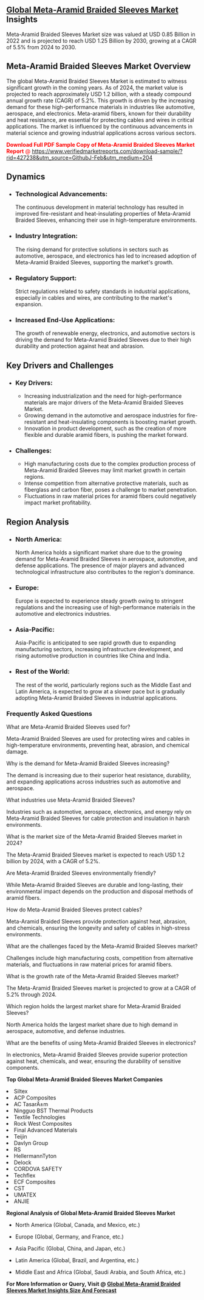 <h2><a href="https://www.verifiedmarketreports.com/download-sample/?rid=427238&amp;utm_source=GithubJ&amp;utm_medium=204" target="_blank">Global Meta-Aramid Braided Sleeves Market</a> Insights</h2><p>Meta-Aramid Braided Sleeves Market size was valued at USD 0.85 Billion in 2022 and is projected to reach USD 1.25 Billion by 2030, growing at a CAGR of 5.5% from 2024 to 2030.</p><p> <h2>Meta-Aramid Braided Sleeves Market Overview</h2> <p>The global Meta-Aramid Braided Sleeves Market is estimated to witness significant growth in the coming years. As of 2024, the market value is projected to reach approximately USD 1.2 billion, with a steady compound annual growth rate (CAGR) of 5.2%. This growth is driven by the increasing demand for these high-performance materials in industries like automotive, aerospace, and electronics. Meta-aramid fibers, known for their durability and heat resistance, are essential for protecting cables and wires in critical applications. The market is influenced by the continuous advancements in material science and growing industrial applications across various sectors.</p> <p><p><span class=""><span style="color: #ff0000;"><strong>Download Full PDF Sample Copy of Meta-Aramid Braided Sleeves Market Report</strong> @ </span><a href="https://www.verifiedmarketreports.com/download-sample/?rid=427238&amp;utm_source=GithubJ-Feb&amp;utm_medium=204" target="_blank">https://www.verifiedmarketreports.com/download-sample/?rid=427238&amp;utm_source=GithubJ-Feb&amp;utm_medium=204</a></span></p></p> <h2>Dynamics</h2> <ul> <li><h3>Technological Advancements:</h3> The continuous development in material technology has resulted in improved fire-resistant and heat-insulating properties of Meta-Aramid Braided Sleeves, enhancing their use in high-temperature environments.</li> <li><h3>Industry Integration:</h3> The rising demand for protective solutions in sectors such as automotive, aerospace, and electronics has led to increased adoption of Meta-Aramid Braided Sleeves, supporting the market's growth.</li> <li><h3>Regulatory Support:</h3> Strict regulations related to safety standards in industrial applications, especially in cables and wires, are contributing to the market's expansion.</li> <li><h3>Increased End-Use Applications:</h3> The growth of renewable energy, electronics, and automotive sectors is driving the demand for Meta-Aramid Braided Sleeves due to their high durability and protection against heat and abrasion.</li> </ul> <h2>Key Drivers and Challenges</h2> <ul> <li><h3>Key Drivers:</h3> <ul> <li>Increasing industrialization and the need for high-performance materials are major drivers of the Meta-Aramid Braided Sleeves Market.</li> <li>Growing demand in the automotive and aerospace industries for fire-resistant and heat-insulating components is boosting market growth.</li> <li>Innovation in product development, such as the creation of more flexible and durable aramid fibers, is pushing the market forward.</li> </ul> </li> <li><h3>Challenges:</h3> <ul> <li>High manufacturing costs due to the complex production process of Meta-Aramid Braided Sleeves may limit market growth in certain regions.</li> <li>Intense competition from alternative protective materials, such as fiberglass and carbon fiber, poses a challenge to market penetration.</li> <li>Fluctuations in raw material prices for aramid fibers could negatively impact market profitability.</li> </ul> </li> </ul> <h2>Region Analysis</h2> <ul> <li><h3>North America:</h3> North America holds a significant market share due to the growing demand for Meta-Aramid Braided Sleeves in aerospace, automotive, and defense applications. The presence of major players and advanced technological infrastructure also contributes to the region's dominance.</li> <li><h3>Europe:</h3> Europe is expected to experience steady growth owing to stringent regulations and the increasing use of high-performance materials in the automotive and electronics industries.</li> <li><h3>Asia-Pacific:</h3> Asia-Pacific is anticipated to see rapid growth due to expanding manufacturing sectors, increasing infrastructure development, and rising automotive production in countries like China and India.</li> <li><h3>Rest of the World:</h3> The rest of the world, particularly regions such as the Middle East and Latin America, is expected to grow at a slower pace but is gradually adopting Meta-Aramid Braided Sleeves in industrial applications.</li> </ul> <h3>Frequently Asked Questions</h3> <p>What are Meta-Aramid Braided Sleeves used for?</p> <p>Meta-Aramid Braided Sleeves are used for protecting wires and cables in high-temperature environments, preventing heat, abrasion, and chemical damage.</p> <p>Why is the demand for Meta-Aramid Braided Sleeves increasing?</p> <p>The demand is increasing due to their superior heat resistance, durability, and expanding applications across industries such as automotive and aerospace.</p> <p>What industries use Meta-Aramid Braided Sleeves?</p> <p>Industries such as automotive, aerospace, electronics, and energy rely on Meta-Aramid Braided Sleeves for cable protection and insulation in harsh environments.</p> <p>What is the market size of the Meta-Aramid Braided Sleeves market in 2024?</p> <p>The Meta-Aramid Braided Sleeves market is expected to reach USD 1.2 billion by 2024, with a CAGR of 5.2%.</p> <p>Are Meta-Aramid Braided Sleeves environmentally friendly?</p> <p>While Meta-Aramid Braided Sleeves are durable and long-lasting, their environmental impact depends on the production and disposal methods of aramid fibers.</p> <p>How do Meta-Aramid Braided Sleeves protect cables?</p> <p>Meta-Aramid Braided Sleeves provide protection against heat, abrasion, and chemicals, ensuring the longevity and safety of cables in high-stress environments.</p> <p>What are the challenges faced by the Meta-Aramid Braided Sleeves market?</p> <p>Challenges include high manufacturing costs, competition from alternative materials, and fluctuations in raw material prices for aramid fibers.</p> <p>What is the growth rate of the Meta-Aramid Braided Sleeves market?</p> <p>The Meta-Aramid Braided Sleeves market is projected to grow at a CAGR of 5.2% through 2024.</p> <p>Which region holds the largest market share for Meta-Aramid Braided Sleeves?</p> <p>North America holds the largest market share due to high demand in aerospace, automotive, and defense industries.</p> <p>What are the benefits of using Meta-Aramid Braided Sleeves in electronics?</p> <p>In electronics, Meta-Aramid Braided Sleeves provide superior protection against heat, chemicals, and wear, ensuring the durability of sensitive components.</p> </p><p><strong>Top Global Meta-Aramid Braided Sleeves Market Companies</strong></p><div data-test-id=""><p><li>Siltex</li><li> ACP Composites</li><li> AC TasarÄ±m</li><li> Ningguo BST Thermal Products</li><li> Textile Technologies</li><li> Rock West Composites</li><li> Final Advanced Materials</li><li> Teijin</li><li> Davlyn Group</li><li> RS</li><li> HellermannTyton</li><li> Delock</li><li> CORDOVA SAFETY</li><li> Techflex</li><li> ECF Composites</li><li> CST</li><li> UMATEX</li><li> ANJIE</li></p><div><strong>Regional Analysis of&nbsp;Global Meta-Aramid Braided Sleeves Market</strong></div><ul><li dir="ltr"><p dir="ltr">North America&nbsp;(Global, Canada, and Mexico, etc.)</p></li><li dir="ltr"><p dir="ltr">Europe (Global, Germany, and France, etc.)</p></li><li dir="ltr"><p dir="ltr">Asia Pacific&nbsp;(Global, China, and Japan, etc.)</p></li><li dir="ltr"><p dir="ltr">Latin America&nbsp;(Global, Brazil, and Argentina, etc.)</p></li><li dir="ltr">Middle East and Africa&nbsp;(Global, Saudi Arabia, and South Africa, etc.)</li></ul><p><strong>For More Information or Query, Visit @&nbsp;</strong><strong><a href="https://www.verifiedmarketreports.com/product/meta-aramid-braided-sleeves-market/?utm_source=GithubJ&amp;utm_medium=204" target="_blank">Global Meta-Aramid Braided Sleeves Market Insights Size And Forecast</a></strong></p></div>
